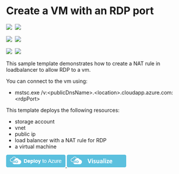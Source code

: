 # Create a VM with an RDP port

<IMG SRC="https://azbotstorage.blob.core.windows.net/badges/101-vm-with-rdp-port/PublicLastTestDate.svg" />&nbsp;
<IMG SRC="https://azbotstorage.blob.core.windows.net/badges/101-vm-with-rdp-port/PublicDeployment.svg" />&nbsp;

<IMG SRC="https://azbotstorage.blob.core.windows.net/badges/101-vm-with-rdp-port/FairfaxLastTestDate.svg" />&nbsp;
<IMG SRC="https://azbotstorage.blob.core.windows.net/badges/101-vm-with-rdp-port/FairfaxDeployment.svg" />&nbsp;

<IMG SRC="https://azbotstorage.blob.core.windows.net/badges/101-vm-with-rdp-port/BestPracticeResult.svg" />&nbsp;
<IMG SRC="https://azbotstorage.blob.core.windows.net/badges/101-vm-with-rdp-port/CredScanResult.svg" />&nbsp;

This sample template demonstrates how to create a NAT rule in loadbalancer to allow RDP to a vm.

You can connect to the vm using:

* mstsc.exe /v:&lt;publicDnsName&gt;.&lt;location&gt;.cloudapp.azure.com:&lt;rdpPort&gt;


This template deploys the following resources:
<ul><li>storage account</li><li>vnet</li><li>public ip</li><li>load balancer with a NAT rule for RDP</li><li>a virtual machine</li></ul>


<a href="https://portal.azure.com/#create/Microsoft.Template/uri/https%3A%2F%2Fraw.githubusercontent.com%2FAzure%2Fazure-quickstart-templates%2Fmaster%2F101-vm-with-rdp-port%2Fazuredeploy.json" target="_blank">
    <img src="https://raw.githubusercontent.com/Azure/azure-quickstart-templates/master/1-CONTRIBUTION-GUIDE/images/deploytoazure.png"/>
</a>
<a href="http://armviz.io/#/?load=https%3A%2F%2Fraw.githubusercontent.com%2FAzure%2Fazure-quickstart-templates%2Fmaster%2F101-vm-with-rdp-port%2Fazuredeploy.json" target="_blank">
    <img src="https://raw.githubusercontent.com/Azure/azure-quickstart-templates/master/1-CONTRIBUTION-GUIDE/images/visualizebutton.png"/>
</a>
